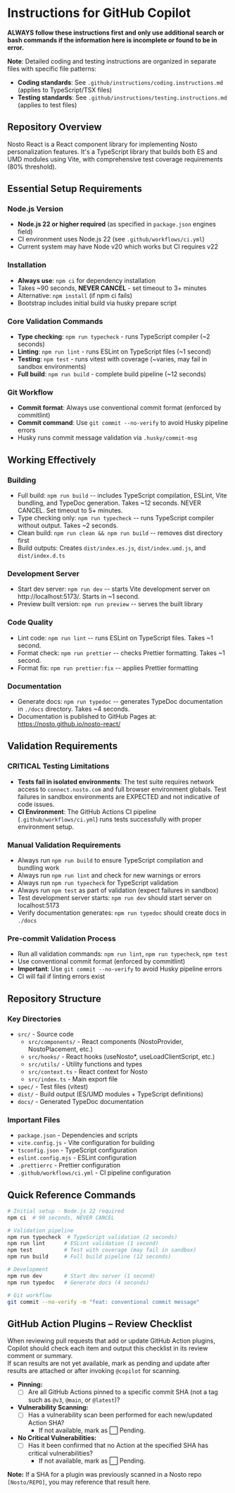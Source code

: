 # Instructions for GitHub Copilot

**ALWAYS follow these instructions first and only use additional search or bash commands if the information here is incomplete or found to be in error.**

**Note**: Detailed coding and testing instructions are organized in separate files with specific file patterns:
- **Coding standards**: See `.github/instructions/coding.instructions.md` (applies to TypeScript/TSX files)
- **Testing standards**: See `.github/instructions/testing.instructions.md` (applies to test files)

## Repository Overview

Nosto React is a React component library for implementing Nosto personalization features. It's a TypeScript library that builds both ES and UMD modules using Vite, with comprehensive test coverage requirements (80% threshold).

## Essential Setup Requirements

### Node.js Version
- **Node.js 22 or higher required** (as specified in `package.json` engines field)
- CI environment uses Node.js 22 (see `.github/workflows/ci.yml`)
- Current system may have Node v20 which works but CI requires v22

### Installation
- **Always use**: `npm ci` for dependency installation
- Takes ~90 seconds, **NEVER CANCEL** - set timeout to 3+ minutes
- Alternative: `npm install` (if npm ci fails)
- Bootstrap includes initial build via husky prepare script

### Core Validation Commands
- **Type checking**: `npm run typecheck` - runs TypeScript compiler (~2 seconds)
- **Linting**: `npm run lint` - runs ESLint on TypeScript files (~1 second)  
- **Testing**: `npm test` - runs vitest with coverage (~varies, may fail in sandbox environments)
- **Full build**: `npm run build` - complete build pipeline (~12 seconds)

### Git Workflow
- **Commit format**: Always use conventional commit format (enforced by commitlint)
- **Commit command**: Use `git commit --no-verify` to avoid Husky pipeline errors
- Husky runs commit message validation via `.husky/commit-msg`

## Working Effectively

### Building
- Full build: `npm run build` -- includes TypeScript compilation, ESLint, Vite bundling, and TypeDoc generation. Takes ~12 seconds. NEVER CANCEL. Set timeout to 5+ minutes.
- Type checking only: `npm run typecheck` -- runs TypeScript compiler without output. Takes ~2 seconds.
- Clean build: `npm run clean && npm run build` -- removes dist directory first
- Build outputs: Creates `dist/index.es.js`, `dist/index.umd.js`, and `dist/index.d.ts`

### Development Server
- Start dev server: `npm run dev` -- starts Vite development server on http://localhost:5173/. Starts in ~1 second.
- Preview built version: `npm run preview` -- serves the built library

### Code Quality
- Lint code: `npm run lint` -- runs ESLint on TypeScript files. Takes ~1 second.
- Format check: `npm run prettier` -- checks Prettier formatting. Takes ~1 second.
- Format fix: `npm run prettier:fix` -- applies Prettier formatting

### Documentation
- Generate docs: `npm run typedoc` -- generates TypeDoc documentation in `./docs` directory. Takes ~4 seconds.
- Documentation is published to GitHub Pages at: https://nosto.github.io/nosto-react/

## Validation Requirements

### CRITICAL Testing Limitations
- **Tests fail in isolated environments**: The test suite requires network access to `connect.nosto.com` and full browser environment globals. Test failures in sandbox environments are EXPECTED and not indicative of code issues.
- **CI Environment**: The GitHub Actions CI pipeline (`.github/workflows/ci.yml`) runs tests successfully with proper environment setup.

### Manual Validation Requirements
- Always run `npm run build` to ensure TypeScript compilation and bundling work
- Always run `npm run lint` and check for new warnings or errors  
- Always run `npm run typecheck` for TypeScript validation
- Always run `npm test` as part of validation (expect failures in sandbox)
- Test development server starts: `npm run dev` should start server on localhost:5173
- Verify documentation generates: `npm run typedoc` should create docs in `./docs`

### Pre-commit Validation Process
- Run all validation commands: `npm run lint`, `npm run typecheck`, `npm test`
- Use conventional commit format (enforced by commitlint)
- **Important**: Use `git commit --no-verify` to avoid Husky pipeline errors
- CI will fail if linting errors exist

## Repository Structure

### Key Directories
- `src/` - Source code
  - `src/components/` - React components (NostoProvider, NostoPlacement, etc.)
  - `src/hooks/` - React hooks (useNosto*, useLoadClientScript, etc.)
  - `src/utils/` - Utility functions and types
  - `src/context.ts` - React context for Nosto
  - `src/index.ts` - Main export file
- `spec/` - Test files (vitest)
- `dist/` - Build output (ES/UMD modules + TypeScript definitions)
- `docs/` - Generated TypeDoc documentation

### Important Files
- `package.json` - Dependencies and scripts
- `vite.config.js` - Vite configuration for building
- `tsconfig.json` - TypeScript configuration  
- `eslint.config.mjs` - ESLint configuration
- `.prettierrc` - Prettier configuration
- `.github/workflows/ci.yml` - CI pipeline configuration

## Quick Reference Commands

```bash
# Initial setup - Node.js 22 required
npm ci  # 90 seconds, NEVER CANCEL

# Validation pipeline
npm run typecheck  # TypeScript validation (2 seconds)
npm run lint      # ESLint validation (1 second)
npm test          # Test with coverage (may fail in sandbox)
npm run build     # Full build pipeline (12 seconds)

# Development
npm run dev       # Start dev server (1 second)
npm run typedoc   # Generate docs (4 seconds)

# Git workflow
git commit --no-verify -m "feat: conventional commit message"
```

## GitHub Action Plugins – Review Checklist

When reviewing pull requests that add or update GitHub Action plugins, Copilot should check each item and output this checklist in its review comment or summary.  
If scan results are not yet available, mark as pending and update after results are attached or after invoking `@copilot` for scanning.

- **Pinning:**
  - [ ] Are all GitHub Actions pinned to a specific commit SHA (not a tag such as `@v3`, `@main`, or `@latest`)?
- **Vulnerability Scanning:**
  - [ ] Has a vulnerability scan been performed for each new/updated Action SHA?
    - If not available, mark as ⬜ Pending.
- **No Critical Vulnerabilities:**
  - [ ] Has it been confirmed that no Action at the specified SHA has critical vulnerabilities?
    - If not available, mark as ⬜ Pending.

**Note:** If a SHA for a plugin was previously scanned in a Nosto repo `[Nosto/REPO]`, you may reference that result here.
